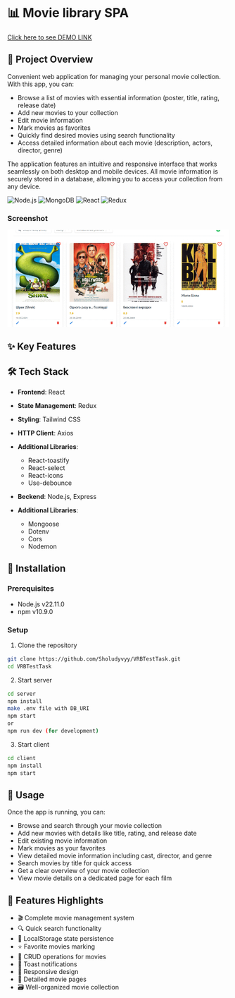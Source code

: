 # 📊 Movie library SPA

[Click here to see DEMO LINK](https://film-tracker-7uyhdcl94-stas-hohulias-projects.vercel.app)

## 🚀 Project Overview

Сonvenient web application for managing your personal movie collection. With this app, you can:

- Browse a list of movies with essential information (poster, title, rating, release date)
- Add new movies to your collection
- Edit movie information
- Mark movies as favorites
- Quickly find desired movies using search functionality
- Access detailed information about each movie (description, actors, director, genre)

The application features an intuitive and responsive interface that works seamlessly on both desktop and mobile devices. All movie information is securely stored in a database, allowing you to access your collection from any device.

![Node.js](https://img.shields.io/badge/node.js-339933?style=for-the-badge&logo=Node.js&logoColor=white)
![MongoDB](https://img.shields.io/badge/-MongoDB-13aa52?style=for-the-badge&logo=mongodb&logoColor=white)
![React](https://shields.io/badge/react-black?logo=react&style=for-the-badge)
![Redux](https://img.shields.io/badge/-Redux-black?style=flat-square&logo=redux)

### Screenshot

![](demo.gif)

## ✨ Key Features

## 🛠 Tech Stack

- **Frontend**: React
- **State Management**: Redux
- **Styling**: Tailwind CSS
- **HTTP Client**: Axios
- **Additional Libraries**:
  - React-toastify
  - React-select
  - React-icons
  - Use-debounce
    
- **Beckend**: Node.js, Express
- **Additional Libraries**:
  - Mongoose
  - Dotenv
  - Cors
  - Nodemon

## 🔧 Installation

### Prerequisites
- Node.js v22.11.0
- npm v10.9.0

### Setup

1. Clone the repository
```bash
git clone https://github.com/Sholudyvyy/VRBTestTask.git
cd VRBTestTask
```

2. Start server
```bash
cd server
npm install
make .env file with DB_URI
npm start
or
npm run dev (for development)
```

3. Start client
```bash
cd client
npm install
npm start
```

## 🔧 Usage

Once the app is running, you can:

- Browse and search through your movie collection
- Add new movies with details like title, rating, and release date
- Edit existing movie information
- Mark movies as your favorites
- View detailed movie information including cast, director, and genre
- Search movies by title for quick access
- Get a clear overview of your movie collection
- View movie details on a dedicated page for each film

## 🌟 Features Highlights

- 🎬 Complete movie management system
- 🔍 Quick search functionality
- 💾 LocalStorage state persistence
- ⭐ Favorite movies marking
- 🔄 CRUD operations for movies
- 🔔 Toast notifications
- 📱 Responsive design
- 🎯 Detailed movie pages
- 🗃️ Well-organized movie collection

